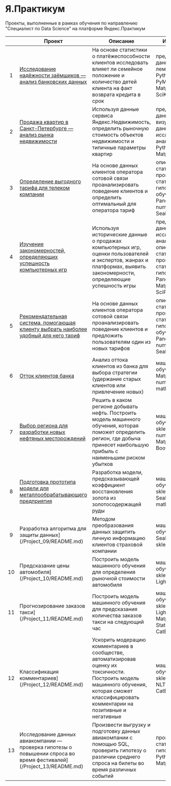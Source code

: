 # Я.Практикум
Проекты, выполненные в рамках обучения по направлению "Специалист по Data Science" на платформе Яндекс.Практикум  
  
||Проект|Описание|Инструменты|
|:---:|------|--------|-----------|
|1|[Исследование надёжности заёмщиков — анализ банковских данных](/Project_01/README.md)|На основе статистики о платёжеспособности клиентов исследовать влияет ли семейное положение и количество детей клиента на факт возврата кредита в срок|предобработка данных, лемматизация, Python, Pandas, PyMystem3, SciPy, Matplotlib, Seaborn, SciKitLearn, numpy|
|2|[Продажа квартир в Санкт-Петербурге — анализ рынка недвижимости](/Project_02/README.md)|Используя данные сервиса Яндекс.Недвижимость, определить рыночную стоимость объектов недвижимости и типичные параметры квартир|предобработка данных, визуализация данных, исследовательский анализ данных, Python, Pandas, Matplotlib, math|
|3|[Определение выгодного тарифа для телеком компании](/Project_03/README.md)|На основе данных клиентов оператора сотовой связи проанализировать поведение клиентов и определить оптимальный для оператора тариф|описательная статистика, проверка статистических гипотез, машинное обучение, Python, Pandas, Matplotlib, numpy, SciPy, math, Seaborn, sklearn|
|4|[Изучение закономерностей, определяющих успешность компьютерных игр](/Project_04/README.md)|Используя исторические данные о продажах компьютерных игр, оценки пользователей и экспертов, жанрах и платформах, выявить закономерности, определяющие успешность игры|предобработка данных, исследовательский анализ данных, описательная статистика, проверка статистических гипотез, Python, Pandas, numpy, Matplotlib, Seaborn, SciPy|
|5|[Рекомендательная система, помогающая клиенту выбрать наиболее удобный для него тариф](/Project_05/README.md)|На основе данных клиентов оператора сотовой связи проанализировать поведение клиентов и предложить пользователям один из новых тарифов|описательная статистика, проверка статистических гипотез, машинное обучение, Python, Pandas, Matplotlib, numpy, SciPy, math, Seaborn, sklearn|
|6|[Отток клиентов банка](/Project_06/README.md)|Анализ оттока клиентов из банка для выбора стратегии (удержание старых клиентов или привлечение новых)|машинное обучение, Pandas, Matplotlib, Seaborn, numpy, sklearn, math|
|7|[Выбор региона для разработки новых нефтяных месторождений](/Project_07/README.md)|Решить в каком регионе добывать нефть. Построить модель машинного обучения, которая поможет определить регион, где добыча принесет наибольшую прибыль с наименьшим риском убытков|машинное обучение, Pandas, sklearn, math, numpy, Seaborn, Matplotlib, SciPy, Bootstrap|
|8|[Подготовка прототипа модели для металлообрабатывающего предприятия](/Project_08/README.md)|Разработка модели, предсказывающей коэффициент восстановления золота из золотосодержащей руды|машинное обучение, Pandas, sklearn, numpy, Seaborn, Matplotlib, math|
|9|Разработка алгоритма для защиты данных](/Project_09/README.md)|Методом преобразования данных защитить личную информацию клиентов страховой компании|машинное обучение, Pandas, Seaborn, numpy, sklearn|
|10|Предсказание цены автомобиля](/Project_10/README.md)|Построить модель машинного обучения для определения рыночной стоимости автомобиля|машинное обучение, Pandas, sklearn, numpy, LightGBM, CatBoost|
|11|Прогнозирование заказов такси](/Project_11/README.md)|Построить модель машинного обучения для предсказания количества заказов такси на следующий час|машинное обучение, Pandas, sklearn, numpy, LightGBM, Matplotlib, StatsModels, CatBoost|
|12|Классификация комментариев](/Project_12/README.md)|Ускорить модерацию комментариев в сообществе, автоматизировав оценку их токсичности. Построить модель машинного обучения, которая сможет классифицировать комментарии на позитивные и негативные|машинное обучение, Pandas, sklearn, numpy, NLTK, LightGBM, CatBoost|
|13|Исследование данных авиакомпании — проверка гипотезы о повышении спроса во время фестивалей](/Project_13/README.md)|Произвести выгрузку и подготовку данных авиакомпании с помощью SQL, проверить гипотезу о различии среднего спроса на билеты во время различных событий|проверка статистических гипотез, SQL, Python, Pandas, Matplotlib, SciPy|
